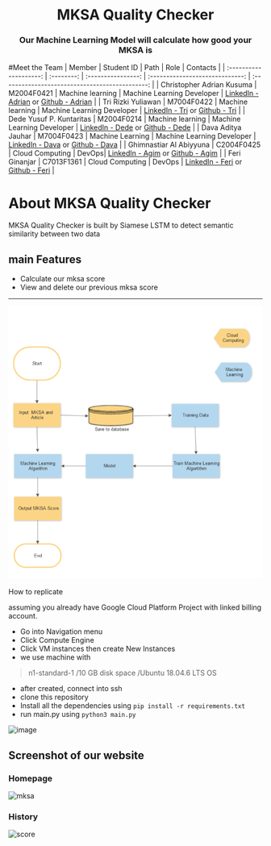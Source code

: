 <p align="center">
<h1 align="center">MKSA Quality Checker</h1>
<h3 align="center">Our Machine Learning Model will calculate how good your MKSA is </h3>

</p>

#Meet the Team
| Member | Student ID | Path | Role | Contacts |
| :--------------------: | :--------: | :----------------: | :-----------------------------: | :---------------------------------------------: |
| Christopher Adrian Kusuma | M2004F0421 | Machine learning | Machine Learning Developer | [LinkedIn - Adrian] or [Github - Adrian] |
| Tri Rizki Yuliawan | M7004F0422 | Machine learning | Machine Learning Developer | [LinkedIn - Tri] or [Github - Tri] |
| Dede Yusuf P. Kuntaritas | M2004F0214 | Machine learning | Machine Learning Developer | [LinkedIn - Dede] or [Github - Dede] |
| Dava Aditya Jauhar | M7004F0423 | Machine Learning | Machine Learning Developer | [LinkedIn - Dava] or [Github - Dava] |
| Ghimnastiar Al Abiyyuna | C2004F0425 | Cloud Computing | DevOps| [LinkedIn - Agim] or [Github - Agim] |
| Feri Ginanjar | C7013F1361 | Cloud Computing | DevOps | [LinkedIn - Feri] or [Github - Feri] |

# About MKSA Quality Checker

MKSA Quality Checker is built by Siamese LSTM to detect semantic similarity between two data

## main Features

- Calculate our mksa score
- View and delete our previous mksa score

---

![image](https://raw.githubusercontent.com/ferytell/Puk6/master/assets/er.PNG)

How to replicate

assuming you already have Google Cloud Platform Project with linked billing account.
- Go into Navigation menu
- Click Compute Engine 
-  Click VM instances then create New Instances
-  we use machine with 
> n1-standard-1
> /10 GB disk space
> /Ubuntu 18.04.6 LTS OS
- after created, connect into ssh
- clone this repository
- Install all the dependencies using `pip install -r requirements.txt`
- run main.py using `python3 main.py`


![image](https://i.imgur.com/XSlmYUh.png)



## Screenshot of our website

### Homepage

![mksa](https://drive.google.com/uc?export=view&id=1kOSLxvUha1F5bDmfUuXTNXrlKxPPoud6)

### History

![score](https://drive.google.com/uc?export=view&id=19ynx0spD_DWj3mjhLq4Rc1J5bYLM1zfN)

<!-- Linked In -->

[linkedin - adrian]: null
[linkedin - dava]: https://www.linkedin.com/in/dvjhr
[linkedin - dede]: https://www.linkedin.com/in/dede-yusuf-p-kuntaritas-3a15721b8
[linkedin - feri]: https://www.linkedin.com/in/feri-ginanjar-ferytell
[linkedin - agim]: https://www.linkedin.com/in/ghimnastiar-al-abiyyuna-403a00191
[linkedin - tri]: https://www.linkedin.com/in/tririzkiyuliawan

<!-- Github -->

[github - adrian]: https://github.com/christopheradriankusuma
[github - dava]: https://github.com/dvjhr
[github - dede]: https://github.com/DedeYusufK
[github - feri]: https://github.com/ferytell
[github - agim]: https://github.com/whtprm
[github - tri]: https://github.com/tririzki
